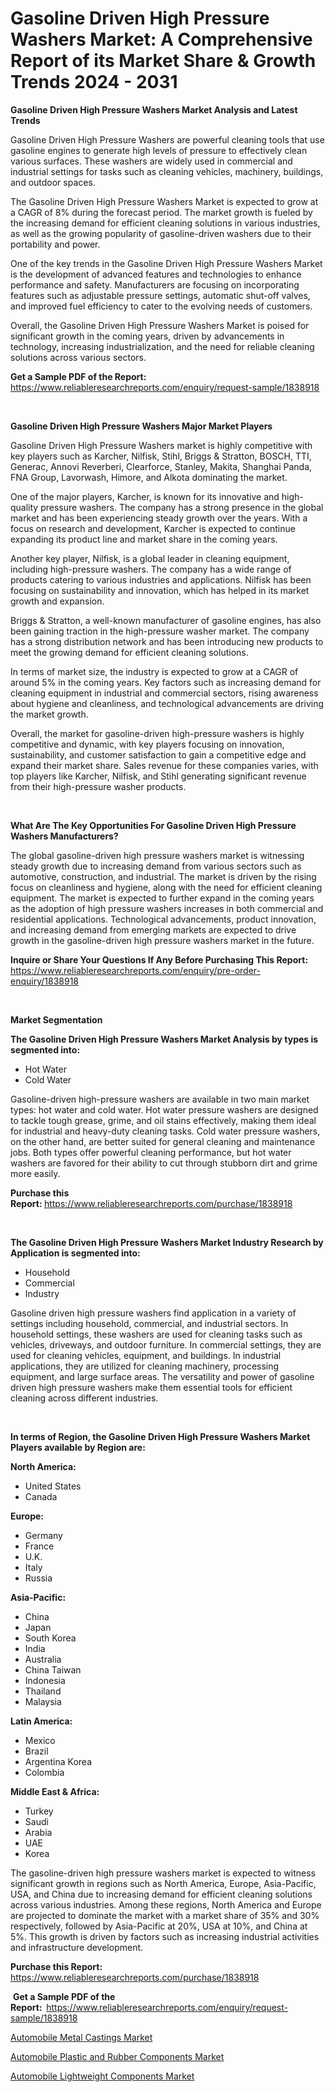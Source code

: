 <p><h1>Gasoline Driven High Pressure Washers Market: A Comprehensive Report of its Market Share & Growth Trends 2024 - 2031</h1></p><p><strong>Gasoline Driven High Pressure Washers Market Analysis and Latest Trends</strong></p>
<p><p>Gasoline Driven High Pressure Washers are powerful cleaning tools that use gasoline engines to generate high levels of pressure to effectively clean various surfaces. These washers are widely used in commercial and industrial settings for tasks such as cleaning vehicles, machinery, buildings, and outdoor spaces.</p><p>The Gasoline Driven High Pressure Washers Market is expected to grow at a CAGR of 8% during the forecast period. The market growth is fueled by the increasing demand for efficient cleaning solutions in various industries, as well as the growing popularity of gasoline-driven washers due to their portability and power.</p><p>One of the key trends in the Gasoline Driven High Pressure Washers Market is the development of advanced features and technologies to enhance performance and safety. Manufacturers are focusing on incorporating features such as adjustable pressure settings, automatic shut-off valves, and improved fuel efficiency to cater to the evolving needs of customers.</p><p>Overall, the Gasoline Driven High Pressure Washers Market is poised for significant growth in the coming years, driven by advancements in technology, increasing industrialization, and the need for reliable cleaning solutions across various sectors.</p></p>
<p><strong>Get a Sample PDF of the Report:&nbsp;</strong> <a href="https://www.reliableresearchreports.com/enquiry/request-sample/1838918">https://www.reliableresearchreports.com/enquiry/request-sample/1838918</a></p>
<p>&nbsp;</p>
<p><strong>Gasoline Driven High Pressure Washers Major Market Players</strong></p>
<p><p>Gasoline Driven High Pressure Washers market is highly competitive with key players such as Karcher, Nilfisk, Stihl, Briggs & Stratton, BOSCH, TTI, Generac, Annovi Reverberi, Clearforce, Stanley, Makita, Shanghai Panda, FNA Group, Lavorwash, Himore, and Alkota dominating the market.</p><p>One of the major players, Karcher, is known for its innovative and high-quality pressure washers. The company has a strong presence in the global market and has been experiencing steady growth over the years. With a focus on research and development, Karcher is expected to continue expanding its product line and market share in the coming years.</p><p>Another key player, Nilfisk, is a global leader in cleaning equipment, including high-pressure washers. The company has a wide range of products catering to various industries and applications. Nilfisk has been focusing on sustainability and innovation, which has helped in its market growth and expansion.</p><p>Briggs & Stratton, a well-known manufacturer of gasoline engines, has also been gaining traction in the high-pressure washer market. The company has a strong distribution network and has been introducing new products to meet the growing demand for efficient cleaning solutions.</p><p>In terms of market size, the industry is expected to grow at a CAGR of around 5% in the coming years. Key factors such as increasing demand for cleaning equipment in industrial and commercial sectors, rising awareness about hygiene and cleanliness, and technological advancements are driving the market growth.</p><p>Overall, the market for gasoline-driven high-pressure washers is highly competitive and dynamic, with key players focusing on innovation, sustainability, and customer satisfaction to gain a competitive edge and expand their market share. Sales revenue for these companies varies, with top players like Karcher, Nilfisk, and Stihl generating significant revenue from their high-pressure washer products.</p></p>
<p>&nbsp;</p>
<p><strong>What Are The Key Opportunities For Gasoline Driven High Pressure Washers Manufacturers?</strong></p>
<p><p>The global gasoline-driven high pressure washers market is witnessing steady growth due to increasing demand from various sectors such as automotive, construction, and industrial. The market is driven by the rising focus on cleanliness and hygiene, along with the need for efficient cleaning equipment. The market is expected to further expand in the coming years as the adoption of high pressure washers increases in both commercial and residential applications. Technological advancements, product innovation, and increasing demand from emerging markets are expected to drive growth in the gasoline-driven high pressure washers market in the future.</p></p>
<p><strong>Inquire or Share Your Questions If Any Before Purchasing This Report:</strong> <a href="https://www.reliableresearchreports.com/enquiry/pre-order-enquiry/1838918">https://www.reliableresearchreports.com/enquiry/pre-order-enquiry/1838918</a></p>
<p>&nbsp;</p>
<p><strong>Market Segmentation</strong></p>
<p><strong>The Gasoline Driven High Pressure Washers Market Analysis by types is segmented into:</strong></p>
<p><ul><li>Hot Water</li><li>Cold Water</li></ul></p>
<p><p>Gasoline-driven high-pressure washers are available in two main market types: hot water and cold water. Hot water pressure washers are designed to tackle tough grease, grime, and oil stains effectively, making them ideal for industrial and heavy-duty cleaning tasks. Cold water pressure washers, on the other hand, are better suited for general cleaning and maintenance jobs. Both types offer powerful cleaning performance, but hot water washers are favored for their ability to cut through stubborn dirt and grime more easily.</p></p>
<p><strong>Purchase this Report:&nbsp;</strong><a href="https://www.reliableresearchreports.com/purchase/1838918">https://www.reliableresearchreports.com/purchase/1838918</a></p>
<p>&nbsp;</p>
<p><strong>The Gasoline Driven High Pressure Washers Market Industry Research by Application is segmented into:</strong></p>
<p><ul><li>Household</li><li>Commercial</li><li>Industry</li></ul></p>
<p><p>Gasoline driven high pressure washers find application in a variety of settings including household, commercial, and industrial sectors. In household settings, these washers are used for cleaning tasks such as vehicles, driveways, and outdoor furniture. In commercial settings, they are used for cleaning vehicles, equipment, and buildings. In industrial applications, they are utilized for cleaning machinery, processing equipment, and large surface areas. The versatility and power of gasoline driven high pressure washers make them essential tools for efficient cleaning across different industries.</p></p>
<p>&nbsp;</p>
<p><strong>In terms of Region, the Gasoline Driven High Pressure Washers Market Players available by Region are:</strong></p>
<p>
    <p> <strong> North America: </strong>
        <ul>
            <li>United States</li>
            <li>Canada</li>
        </ul>
        </p> 
    <p> <strong> Europe: </strong>
        <ul>
            <li>Germany</li>
            <li>France</li>
            <li>U.K.</li>
            <li>Italy</li>
            <li>Russia</li>
        </ul>
        </p> 
    <p> <strong> Asia-Pacific: </strong>
        <ul>
            <li>China</li>
            <li>Japan</li>
            <li>South Korea</li>
            <li>India</li>
            <li>Australia</li>
            <li>China Taiwan</li>
            <li>Indonesia</li>
            <li>Thailand</li>
            <li>Malaysia</li>
        </ul>
        </p> 
    <p> <strong> Latin America: </strong>
        <ul>
            <li>Mexico</li>
            <li>Brazil</li>
            <li>Argentina Korea</li>
            <li>Colombia</li>
        </ul>
        </p> 
    <p> <strong> Middle East & Africa: </strong>
        <ul>
            <li>Turkey</li>
            <li>Saudi</li>
            <li>Arabia</li>
            <li>UAE</li>
            <li>Korea</li>
        </ul>
    </p>
    </p>
<p><p>The gasoline-driven high pressure washers market is expected to witness significant growth in regions such as North America, Europe, Asia-Pacific, USA, and China due to increasing demand for efficient cleaning solutions across various industries. Among these regions, North America and Europe are projected to dominate the market with a market share of 35% and 30% respectively, followed by Asia-Pacific at 20%, USA at 10%, and China at 5%. This growth is driven by factors such as increasing industrial activities and infrastructure development.</p></p>
<p><strong>Purchase this Report: </strong><a href="https://www.reliableresearchreports.com/purchase/1838918">https://www.reliableresearchreports.com/purchase/1838918</a></p>
<p>&nbsp;<strong>Get a Sample PDF of the Report:&nbsp;&nbsp;</strong><a href="https://www.reliableresearchreports.com/enquiry/request-sample/1838918">https://www.reliableresearchreports.com/enquiry/request-sample/1838918</a></p>
<p><strong></strong></p>
<p><p><a href="https://view.publitas.com/reportprime-1/automobile-metal-castings-market-size-growth-and-forecast-from-2023-2030/">Automobile Metal Castings Market</a></p><p><a href="https://view.publitas.com/reportprime-1/automobile-plastic-and-rubber-components-market-size-reflecting-a-forecast-till-2030-market-by-type-by-application-and-by-geography/">Automobile Plastic and Rubber Components Market</a></p><p><a href="https://view.publitas.com/reportprime-1/automobile-lightweight-components-market-size-global-industry-overview-market-segmentation-and-forecast-2023-to-2030/">Automobile Lightweight Components Market</a></p></p>